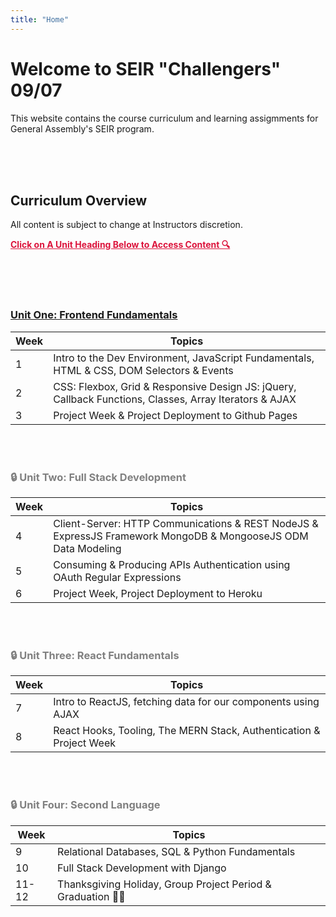 ```yaml
---
title: "Home"
---
```


# Welcome to SEIR "Challengers" 09/07

This website contains the course curriculum and learning assigmments for General Assembly's SEIR program.

<br>
<br>
<br>

## Curriculum Overview

All content is subject to change at Instructors discretion.

<p style="color: crimson; text-decoration: underline"><b>Click on A Unit Heading Below to Access Content 🔍</b></p>

<br>
<br>
<br>

### [<u>Unit One: Frontend Fundamentals</u>](/frontend-fundamentals)

| Week | Topics                                                                                                 |
| ---- | ------------------------------------------------------------------------------------------------------ |
| 1    | Intro to the Dev Environment, JavaScript Fundamentals, HTML & CSS, DOM Selectors & Events              |
| 2    | CSS: Flexbox, Grid & Responsive Design JS: jQuery, Callback Functions, Classes, Array Iterators & AJAX |
| 3    | Project Week & Project Deployment to Github Pages                                                      |

<br>
<br>

<div style="color: grey;">

### 🔒 Unit Two: Full Stack Development

<!-- ### [<u>Unit Two: Full Stack Development</u>](/full-stack-development) -->

| Week | Topics                                                                                                        |
| ---- | ------------------------------------------------------------------------------------------------------------- |
| 4    | Client-Server: HTTP Communications & REST NodeJS & ExpressJS Framework MongoDB & MongooseJS ODM Data Modeling |
| 5    | Consuming & Producing APIs Authentication using OAuth Regular Expressions                                     |
| 6    | Project Week, Project Deployment to Heroku                                                                    |

<br>
<br>

### 🔒 Unit Three: React Fundamentals

<!-- ### [<u>Unit Three: React Fundamentals</u>](/react-fundamentals) -->

| Week | Topics                                                              |
| ---- | ------------------------------------------------------------------- |
| 7    | Intro to ReactJS, fetching data for our components using AJAX       |
| 8    | React Hooks, Tooling, The MERN Stack, Authentication & Project Week |

<br>
<br>

### 🔒 Unit Four: Second Language

<!-- ### [<u>Unit Four: Second Language</u>](/second-language) -->

| Week | Topics                                                                             |
| ---- | ---------------------------------------------------------------------------------- |
| 9    | Relational Databases, SQL & Python Fundamentals |
| 10   | Full Stack Development with Django              |
| 11-12   | Thanksgiving Holiday, Group Project Period & Graduation  🥳🎉         |

